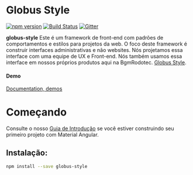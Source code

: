 # Globus Style

[![npm version](https://badge.fury.io/js/%40angular%2Fmaterial.svg)](https://www.npmjs.com/package/%40angular%2Fmaterial)
[![Build Status](https://travis-ci.org/angular/material2.svg?branch=master)](https://travis-ci.org/angular/material2)
[![Gitter](https://badges.gitter.im/angular/material2.svg)](https://gitter.im/angular/material2?utm_source=badge&utm_medium=badge&utm_campaign=pr-badge)

**globus-style** Este é um framework de front-end com padrões de comportamentos e estilos para projetos da web. O foco deste framework é construir interfaces administrativas e não websites. Nós projetamos essa interface com uma equipe de UX e Front-end. Nós também usamos essa interface em nossos próprios produtos aqui na BgmRodotec. [Globus Style](https://github.com/leandro-mancini/globus-style).

#### Demo
[Documentation, demos](http://opensource.globus7.com.br)

# Começando

Consulte o nosso [Guia de Introdução](http://opensource.globus7.com.br) 
se você estiver construindo seu primeiro projeto com Material Angular.

## Instalação:

```bash
npm install --save globus-style
```
